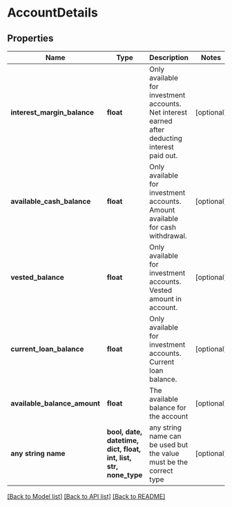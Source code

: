 # AccountDetails


## Properties
Name | Type | Description | Notes
------------ | ------------- | ------------- | -------------
**interest_margin_balance** | **float** | Only available for investment accounts. Net interest earned after deducting interest paid out. | [optional] 
**available_cash_balance** | **float** | Only available for investment accounts. Amount available for cash withdrawal. | [optional] 
**vested_balance** | **float** | Only available for investment accounts. Vested amount in account. | [optional] 
**current_loan_balance** | **float** | Only available for investment accounts. Current loan balance. | [optional] 
**available_balance_amount** | **float** | The available balance for the account | [optional] 
**any string name** | **bool, date, datetime, dict, float, int, list, str, none_type** | any string name can be used but the value must be the correct type | [optional]

[[Back to Model list]](../README.md#documentation-for-models) [[Back to API list]](../README.md#documentation-for-api-endpoints) [[Back to README]](../README.md)


